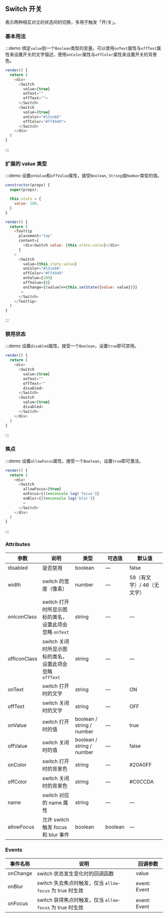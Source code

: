 ## Switch 开关

表示两种相互对立的状态间的切换，多用于触发「开/关」。

### 基本用法

:::demo 绑定`value`到一个`Boolean`类型的变量。可以使用`onText`属性与`offText`属性来设置开关的文字描述，使用`onColor`属性与`offColor`属性来设置开关的背景色。

```js
render() {
  return (
    <div>
      <Switch
        value={true}
        onText=""
        offText="">
      </Switch>
      <Switch
        value={true}
        onColor="#13ce66"
        offColor="#ff4949">
      </Switch>
    </div>
  )
}
```
:::

### 扩展的 value 类型

:::demo 设置`onValue`和`offValue`属性，接受`Boolean`, `String`或`Number`类型的值。

```js
constructor(props) {
  super(props);

  this.state = {
    value: 100,
  }
}

render() {
  return (
    <Tooltip
      placement="top"
      content={
        <div>Switch value: {this.state.value}</div>
      }
    >
      <Switch
        value={this.state.value}
        onColor="#13ce66"
        offColor="#ff4949"
        onValue={100}
        offValue={0}
        onChange={(value)=>{this.setState({value: value})}}
       >
      </Switch>
    </Tooltip>
  )
}
```
:::

### 禁用状态

:::demo 设置`disabled`属性，接受一个`Boolean`，设置`true`即可禁用。

```js
render() {
  return (
    <div>
      <Switch
        value={true}
        onText=""
        offText=""
        disabled>
      </Switch>
      <Switch
        value={true}
        disabled>
      </Switch>
    </div>
  )
}
```
:::

### 焦点

:::demo 设置`allowFocus`属性，接受一个`Boolean`，设置`true`即可激活。

```js
render() {
  return (
    <div>
      <Switch
        allowFocus={true}
        onFocus={()=>console.log('focus')}
        onBlur={()=>console.log('blur')}
        >
      </Switch>
    </div>
  )
}
```
:::

### Attributes

| 参数      | 说明    | 类型      | 可选值       | 默认值   |
|---------- |-------- |---------- |-------------  |-------- |
| disabled  | 是否禁用    | boolean   | — | false   |
| width  | switch 的宽度（像素）    | number   | — | 58（有文字）/ 46（无文字） |
| onIconClass  | switch 打开时所显示图标的类名，<br>设置此项会忽略 `onText`    | string   | — | — |
| offIconClass  | switch 关闭时所显示图标的类名，<br>设置此项会忽略 `offText`    | string   | — | — |
| onText  | switch 打开时的文字    | string   | — | ON |
| offText  | switch 关闭时的文字    | string   | — | OFF |
| onValue  | switch 打开时的值    | boolean / string / number | — | true |
| offValue  | switch 关闭时的值    | boolean / string / number | — | false |
| onColor  | switch 打开时的背景色    | string   | — | #20A0FF |
| offColor  | switch 关闭时的背景色    | string   | — | #C0CCDA |
| name  | switch 对应的 name 属性    | string   | — | — |
| allowFocus | 允许 switch 触发 focus 和 blur 事件 | boolean | boolean | — | false |

### Events
| 事件名称      | 说明    | 回调参数      |
|---------- |-------- |---------- |
| onChange  | switch 状态发生变化时的回调函数    | value |
| onBlur  | switch 失去焦点时触发，仅当 `allow-focus` 为 true 时生效 | event: Event |
| onFocus  | switch 获得焦点时触发，仅当 `allow-focus` 为 true 时生效 | event: Event |
